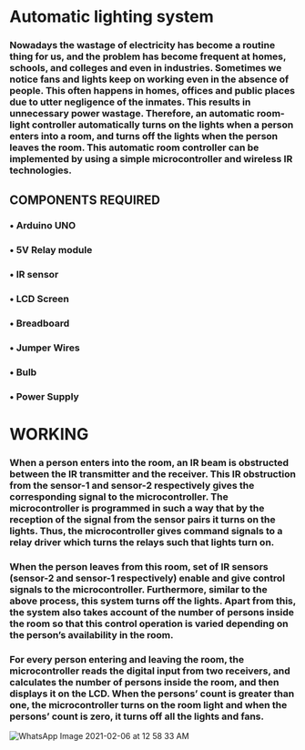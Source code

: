 # Automatic lighting system
### Nowadays the wastage of electricity has become a routine thing for us, and the problem has become frequent at homes, schools, and colleges and even in industries. Sometimes we notice fans and lights keep on working even in the absence of people. This often happens in homes, offices and public places due to utter negligence of the inmates. This results in unnecessary power wastage. Therefore, an automatic room-light controller automatically turns on the lights when a person enters into a room, and turns off the lights when the person leaves the room. This automatic room controller can be implemented by using a simple microcontroller and wireless IR technologies.

## COMPONENTS REQUIRED 

### •	Arduino UNO 
### •	5V Relay module
### •	IR sensor
### •	LCD Screen 
### •	Breadboard
### •	Jumper Wires 
### •	Bulb 
### •	Power Supply

# WORKING
### When a person enters into the room, an IR beam is obstructed between the IR transmitter and the receiver. This IR obstruction from the sensor-1 and sensor-2 respectively gives the corresponding signal to the microcontroller. The microcontroller is programmed in such a way that by the reception of the signal from the sensor pairs it turns on the lights. Thus, the microcontroller gives command signals to a relay driver which turns the relays such that lights turn on.

### When the person leaves from this room, set of IR sensors (sensor-2 and sensor-1 respectively) enable and give control signals to the microcontroller. Furthermore, similar to the above process, this system turns off the lights. Apart from this, the system also takes account of the number of persons inside the room so that this control operation is varied depending on the person’s availability in the room.

### For every person entering and leaving the room, the microcontroller reads the digital input from two receivers, and calculates the number of persons inside the room, and then displays it on the LCD. When the persons’ count is greater than one, the microcontroller turns on the room light and when the persons’ count is zero, it turns off all the lights and fans.

![WhatsApp Image 2021-02-06 at 12 58 33 AM](https://user-images.githubusercontent.com/70061105/107080219-f988e680-6816-11eb-92ef-5cb33dec7460.jpeg)
